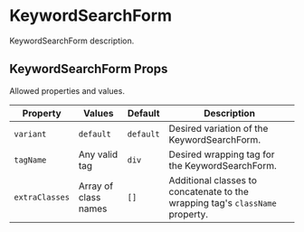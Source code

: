 # KeywordSearchForm

KeywordSearchForm description.

## KeywordSearchForm Props
Allowed properties and values.

Property | Values | Default | Description
-------- | ------ | ------- | -----------
`variant` | `default` | `default` | Desired variation of the KeywordSearchForm.
`tagName` | Any valid tag | `div` | Desired wrapping tag for the KeywordSearchForm.
`extraClasses` | Array of class names | `[]` | Additional classes to concatenate to the wrapping tag's `className` property.
